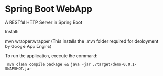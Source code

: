 # Spring Boot WebApp
A RESTful HTTP Server in Spring Boot

Install:

mvn wrapper:wrapper    (This installs the .mvn folder required for deployment by Google App Engine)

To run the application, execute the command:

```
 mvn clean compile package && java -jar ./target/demo-0.0.1-SNAPSHOT.jar
```
